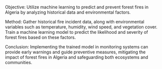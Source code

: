 Objective: Utilize machine learning to predict and prevent forest fires in Algeria by analyzing historical data and environmental factors.

Method: Gather historical fire incident data, along with environmental variables such as temperature, humidity, wind speed, and vegetation cover. Train a machine learning model to predict the likelihood and severity of forest fires based on these factors.

Conclusion: Implementing the trained model in monitoring systems can provide early warnings and guide preventive measures, mitigating the impact of forest fires in Algeria and safeguarding both ecosystems and communities.
